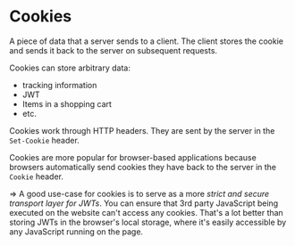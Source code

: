 # Cookies

A piece of data that a server sends to a client. The client stores the cookie and sends it back to the server on subsequent requests.

Cookies can store arbitrary data:
- tracking information
- JWT
- Items in a shopping cart
- etc.

Cookies work through HTTP headers. They are sent by the server in the `Set-Cookie` header.

Cookies are more popular for browser-based applications because browsers automatically send cookies they have back to the server in the `Cookie` header.

=> A good use-case for cookies is to serve as a more *strict and secure transport layer for JWTs*. You can ensure that 3rd party JavaScript being executed on the website can't access any cookies. That's a lot better than storing JWTs in the browser's local storage, where it's easily accessible by any JavaScript running on the page.
